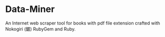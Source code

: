 # Data-Miner
An Internet web scraper tool for books with pdf file extension crafted with Nokogiri (鋸) RubyGem and Ruby.

